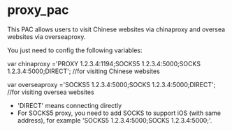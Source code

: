 # proxy_pac
This PAC allows users to visit Chinese websites via chinaproxy and oversea websites via overseaproxy. 

You just need to config the following variables:

var chinaproxy ='PROXY 1.2.3.4:1194;SOCKS5 1.2.3.4:5000;SOCKS 1.2.3.4:5000;DIRECT'; //for visiting Chinese websites

var overseaproxy ='SOCKS5 1.2.3.4:5000;SOCKS 1.2.3.4:5000;DIRECT'; //for visiting oversea websites

* 'DIRECT' means connecting directly
* For SOCKS5 proxy, you need to add SOCKS to support iOS (with same address), for example 'SOCKS5 1.2.3.4:5000;SOCKS 1.2.3.4:5000;'.
